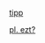 [tipp](https://gyorgy.fleischmann.hu/mediaklikk.hu_download.html)

[pl. ezt?](https://hangtar-cdn.connectmedia.hu/20200307090500/20200307094000/mr1.mp3)
